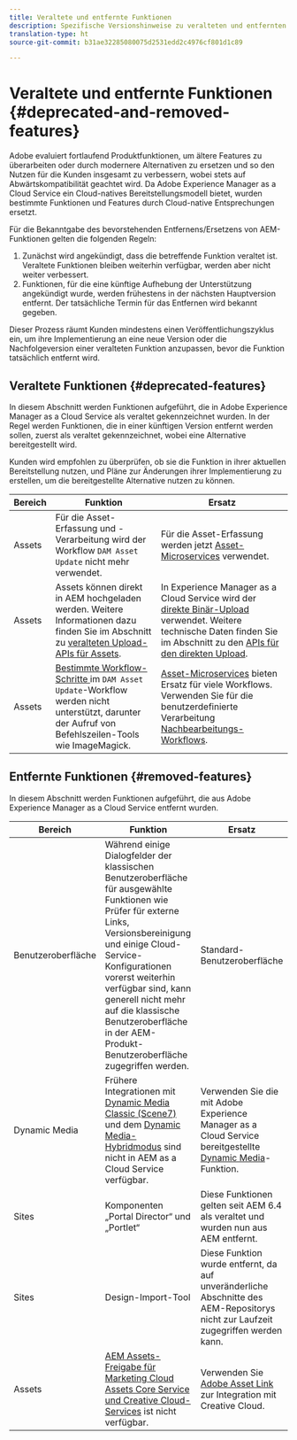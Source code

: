 ```yaml
---
title: Veraltete und entfernte Funktionen
description: Spezifische Versionshinweise zu veralteten und entfernten Funktionen von Adobe Experience Manager as a Cloud Service
translation-type: ht
source-git-commit: b31ae32285080075d2531edd2c4976cf801d1c89

---
```



# Veraltete und entfernte Funktionen {#deprecated-and-removed-features}

Adobe evaluiert fortlaufend Produktfunktionen, um ältere Features zu überarbeiten oder durch modernere Alternativen zu ersetzen und so den Nutzen für die Kunden insgesamt zu verbessern, wobei stets auf Abwärtskompatibilität geachtet wird. Da Adobe Experience Manager as a Cloud Service ein Cloud-natives Bereitstellungsmodell bietet, wurden bestimmte Funktionen und Features durch Cloud-native Entsprechungen ersetzt.

Für die Bekanntgabe des bevorstehenden Entfernens/Ersetzens von AEM-Funktionen gelten die folgenden Regeln:

1. Zunächst wird angekündigt, dass die betreffende Funktion veraltet ist. Veraltete Funktionen bleiben weiterhin verfügbar, werden aber nicht weiter verbessert.
1. Funktionen, für die eine künftige Aufhebung der Unterstützung angekündigt wurde, werden frühestens in der nächsten Hauptversion entfernt. Der tatsächliche Termin für das Entfernen wird bekannt gegeben.

Dieser Prozess räumt Kunden mindestens einen Veröffentlichungszyklus ein, um ihre Implementierung an eine neue Version oder die Nachfolgeversion einer veralteten Funktion anzupassen, bevor die Funktion tatsächlich entfernt wird.

## Veraltete Funktionen {#deprecated-features}

In diesem Abschnitt werden Funktionen aufgeführt, die in Adobe Experience Manager as a Cloud Service als veraltet gekennzeichnet wurden. In der Regel werden Funktionen, die in einer künftigen Version entfernt werden sollen, zuerst als veraltet gekennzeichnet, wobei eine Alternative bereitgestellt wird.

Kunden wird empfohlen zu überprüfen, ob sie die Funktion in ihrer aktuellen Bereitstellung nutzen, und Pläne zur Änderungen ihrer Implementierung zu erstellen, um die bereitgestellte Alternative nutzen zu können.

| Bereich | Funktion | Ersatz |
| ------------ | ------------------ | ----------- |
| Assets | Für die Asset-Erfassung und -Verarbeitung wird der Workflow `DAM Asset Update` nicht mehr verwendet. | Für die Asset-Erfassung werden jetzt [Asset-Microservices](/help/assets/asset-microservices-overview.md) verwendet. |
| Assets | Assets können direkt in AEM hochgeladen werden. Weitere Informationen dazu finden Sie im Abschnitt zu [veralteten Upload-APIs für Assets](/help/assets/developer-reference-material-apis.md#deprecated-asset-upload-api). | In Experience Manager as a Cloud Service wird der [direkte Binär-Upload](/help/assets/add-assets.md) verwendet. Weitere technische Daten finden Sie im Abschnitt zu den [APIs für den direkten Upload](/help/assets/developer-reference-material-apis.md#overview-binary-upload). |
| Assets | [Bestimmte Workflow-Schritte ](/help/assets/developer-reference-material-apis.md#post-processing-workflows-steps) im `DAM Asset Update`-Workflow werden nicht unterstützt, darunter der Aufruf von Befehlszeilen-Tools wie ImageMagick. | [Asset-Microservices](/help/assets/asset-microservices-overview.md) bieten Ersatz für viele Workflows. Verwenden Sie für die benutzerdefinierte Verarbeitung [Nachbearbeitungs-Workflows](/help/assets/asset-microservices-configure-and-use.md#post-processing-workflows). |

## Entfernte Funktionen {#removed-features}

In diesem Abschnitt werden Funktionen aufgeführt, die aus Adobe Experience Manager as a Cloud Service entfernt wurden.

| Bereich | Funktion | Ersatz |
| ------------ | ------------------ | ----------- |
| Benutzeroberfläche | Während einige Dialogfelder der klassischen Benutzeroberfläche für ausgewählte Funktionen wie Prüfer für externe Links, Versionsbereinigung und einige Cloud-Service-Konfigurationen vorerst weiterhin verfügbar sind, kann generell nicht mehr auf die klassische Benutzeroberfläche in der AEM-Produkt-Benutzeroberfläche zugegriffen werden. | Standard-Benutzeroberfläche |
| Dynamic Media | Frühere Integrationen mit [Dynamic Media Classic (Scene7)](https://helpx.adobe.com/de/experience-manager/6-5/sites/administering/using/scene7.html) und dem [Dynamic Media-Hybridmodus](https://helpx.adobe.com/de/experience-manager/6-5/assets/using/config-dynamic.html) sind nicht in AEM as a Cloud Service verfügbar. | Verwenden Sie die mit Adobe Experience Manager as a Cloud Service bereitgestellte [Dynamic Media](/help/assets/dynamic-media/dynamic-media.md)-Funktion. |
| Sites | Komponenten „Portal Director“ und „Portlet“ | Diese Funktionen gelten seit AEM 6.4 als veraltet und wurden nun aus AEM entfernt. |
| Sites | Design-Import-Tool | Diese Funktion wurde entfernt, da auf unveränderliche Abschnitte des AEM-Repositorys nicht zur Laufzeit zugegriffen werden kann. |
| Assets | [AEM Assets-Freigabe für Marketing Cloud Assets Core Service und Creative Cloud-Services](https://docs.adobe.com/content/help/en/experience-manager-65/administering/integration/configure-assets-cc-integration.html) ist nicht verfügbar. | Verwenden Sie [Adobe Asset Link](https://helpx.adobe.com/de/enterprise/using/adobe-asset-link.html) zur Integration mit Creative Cloud. |
